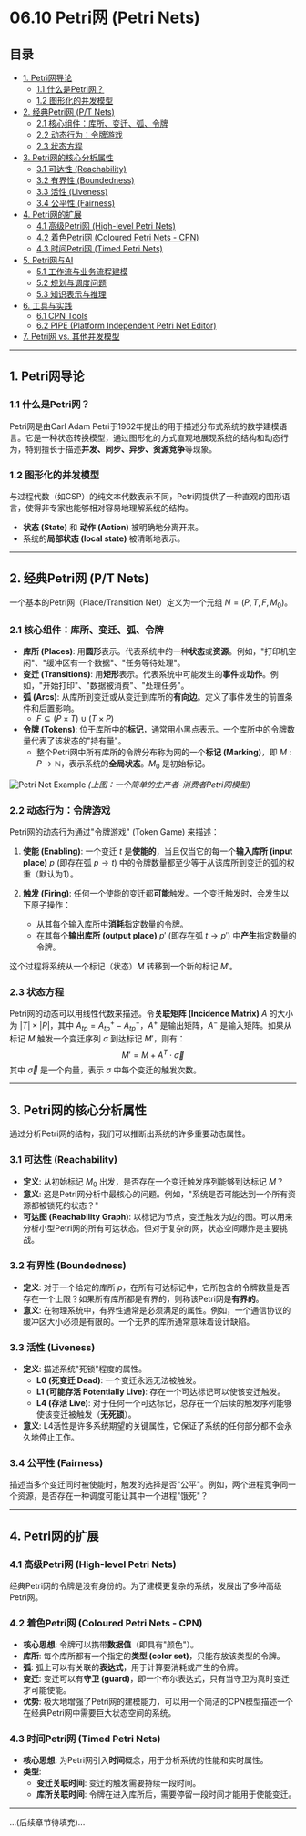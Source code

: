 # 06.10 Petri网 (Petri Nets)

## 目录

- [1. Petri网导论](#1-petri网导论)
  - [1.1 什么是Petri网？](#11-什么是petri网)
  - [1.2 图形化的并发模型](#12-图形化的并发模型)
- [2. 经典Petri网 (P/T Nets)](#2-经典petri网-pt-nets)
  - [2.1 核心组件：库所、变迁、弧、令牌](#21-核心组件库所变迁弧令牌)
  - [2.2 动态行为：令牌游戏](#22-动态行为令牌游戏)
  - [2.3 状态方程](#23-状态方程)
- [3. Petri网的核心分析属性](#3-petri网的核心分析属性)
  - [3.1 可达性 (Reachability)](#31-可达性-reachability)
  - [3.2 有界性 (Boundedness)](#32-有界性-boundedness)
  - [3.3 活性 (Liveness)](#33-活性-liveness)
  - [3.4 公平性 (Fairness)](#34-公平性-fairness)
- [4. Petri网的扩展](#4-petri网的扩展)
  - [4.1 高级Petri网 (High-level Petri Nets)](#41-高级petri网-high-level-petri-nets)
  - [4.2 着色Petri网 (Coloured Petri Nets - CPN)](#42-着色petri网-coloured-petri-nets---cpn)
  - [4.3 时间Petri网 (Timed Petri Nets)](#43-时间petri网-timed-petri-nets)
- [5. Petri网与AI](#5-petri网与ai)
  - [5.1 工作流与业务流程建模](#51-工作流与业务流程建模)
  - [5.2 规划与调度问题](#52-规划与调度问题)
  - [5.3 知识表示与推理](#53-知识表示与推理)
- [6. 工具与实践](#6-工具与实践)
  - [6.1 CPN Tools](#61-cpn-tools)
  - [6.2 PIPE (Platform Independent Petri Net Editor)](#62-pipe-platform-independent-petri-net-editor)
- [7. Petri网 vs. 其他并发模型](#7-petri网-vs-其他并发模型)

---

## 1. Petri网导论

### 1.1 什么是Petri网？

Petri网是由Carl Adam Petri于1962年提出的用于描述分布式系统的数学建模语言。它是一种状态转换模型，通过图形化的方式直观地展现系统的结构和动态行为，特别擅长于描述**并发、同步、异步、资源竞争**等现象。

### 1.2 图形化的并发模型

与过程代数（如CSP）的纯文本代数表示不同，Petri网提供了一种直观的图形语言，使得非专家也能够相对容易地理解系统的结构。
- **状态 (State)** 和 **动作 (Action)** 被明确地分离开来。
- 系统的**局部状态 (local state)** 被清晰地表示。

---

## 2. 经典Petri网 (P/T Nets)

一个基本的Petri网（Place/Transition Net）定义为一个元组 $N = (P, T, F, M_0)$。

### 2.1 核心组件：库所、变迁、弧、令牌

- **库所 (Places)**: 用**圆形**表示。代表系统中的一种**状态**或**资源**。例如，"打印机空闲"、"缓冲区有一个数据"、"任务等待处理"。
- **变迁 (Transitions)**: 用**矩形**表示。代表系统中可能发生的**事件**或**动作**。例如，"开始打印"、"数据被消费"、"处理任务"。
- **弧 (Arcs)**: 从库所到变迁或从变迁到库所的**有向边**。定义了事件发生的前置条件和后置影响。
  - $F \subseteq (P \times T) \cup (T \times P)$
- **令牌 (Tokens)**: 位于库所中的**标记**，通常用小黑点表示。一个库所中的令牌数量代表了该状态的"持有量"。
  - 整个Petri网中所有库所的令牌分布称为网的一个**标记 (Marking)**，即 $M: P \to \mathbb{N}$，表示系统的**全局状态**。$M_0$ 是初始标记。

![Petri Net Example](https://i.imgur.com/x0V6zZ3.png)
*(上图：一个简单的生产者-消费者Petri网模型)*

### 2.2 动态行为：令牌游戏

Petri网的动态行为通过"令牌游戏" (Token Game) 来描述：

1.  **使能 (Enabling)**: 一个变迁 $t$ 是**使能的**，当且仅当它的每一个**输入库所 (input place)** $p$ (即存在弧 $p \to t$) 中的令牌数量都至少等于从该库所到变迁的弧的权重（默认为1）。

2.  **触发 (Firing)**: 任何一个使能的变迁都**可能**触发。一个变迁触发时，会发生以下原子操作：
    - 从其每个输入库所中**消耗**指定数量的令牌。
    - 在其每个**输出库所 (output place)** $p'$ (即存在弧 $t \to p'$) 中**产生**指定数量的令牌。

这个过程将系统从一个标记（状态）$M$ 转移到一个新的标记 $M'$。

### 2.3 状态方程

Petri网的动态可以用线性代数来描述。令**关联矩阵 (Incidence Matrix)** $A$ 的大小为 $|T| \times |P|$，其中 $A_{tp} = A^+_{tp} - A^-_{tp}$，$A^+$ 是输出矩阵，$A^-$ 是输入矩阵。如果从标记 $M$ 触发一个变迁序列 $\sigma$ 到达标记 $M'$，则有：
$$ M' = M + A^T \cdot \vec{\sigma} $$
其中 $\vec{\sigma}$ 是一个向量，表示 $\sigma$ 中每个变迁的触发次数。

---

## 3. Petri网的核心分析属性

通过分析Petri网的结构，我们可以推断出系统的许多重要动态属性。

### 3.1 可达性 (Reachability)

- **定义**: 从初始标记 $M_0$ 出发，是否存在一个变迁触发序列能够到达标记 $M$？
- **意义**: 这是Petri网分析中最核心的问题。例如，"系统是否可能达到一个所有资源都被锁死的状态？"
- **可达图 (Reachability Graph)**: 以标记为节点，变迁触发为边的图。可以用来分析小型Petri网的所有可达状态。但对于复杂的网，状态空间爆炸是主要挑战。

### 3.2 有界性 (Boundedness)

- **定义**: 对于一个给定的库所 $p$，在所有可达标记中，它所包含的令牌数量是否存在一个上限？如果所有库所都是有界的，则称该Petri网是**有界的**。
- **意义**: 在物理系统中，有界性通常是必须满足的属性。例如，一个通信协议的缓冲区大小必须是有限的。一个无界的库所通常意味着设计缺陷。

### 3.3 活性 (Liveness)

- **定义**: 描述系统"死锁"程度的属性。
  - **L0 (死变迁 Dead)**: 一个变迁永远无法被触发。
  - **L1 (可能存活 Potentially Live)**: 存在一个可达标记可以使该变迁触发。
  - **L4 (存活 Live)**: 对于任何一个可达标记，总存在一个后续的触发序列能够使该变迁被触发（**无死锁**）。
- **意义**: L4活性是许多系统期望的关键属性，它保证了系统的任何部分都不会永久地停止工作。

### 3.4 公平性 (Fairness)

描述当多个变迁同时被使能时，触发的选择是否"公平"。例如，两个进程竞争同一个资源，是否存在一种调度可能让其中一个进程"饿死"？

---

## 4. Petri网的扩展

### 4.1 高级Petri网 (High-level Petri Nets)

经典Petri网的令牌是没有身份的。为了建模更复杂的系统，发展出了多种高级Petri网。

### 4.2 着色Petri网 (Coloured Petri Nets - CPN)

- **核心思想**: 令牌可以携带**数据值**（即具有"颜色"）。
- **库所**: 每个库所都有一个指定的**类型 (color set)**，只能存放该类型的令牌。
- **弧**: 弧上可以有关联的**表达式**，用于计算要消耗或产生的令牌。
- **变迁**: 变迁可以有**守卫 (guard)**，即一个布尔表达式，只有当守卫为真时变迁才可能使能。
- **优势**: 极大地增强了Petri网的建模能力，可以用一个简洁的CPN模型描述一个在经典Petri网中需要巨大状态空间的系统。

### 4.3 时间Petri网 (Timed Petri Nets)

- **核心思想**: 为Petri网引入**时间**概念，用于分析系统的性能和实时属性。
- **类型**:
  - **变迁关联时间**: 变迁的触发需要持续一段时间。
  - **库所关联时间**: 令牌在进入库所后，需要停留一段时间才能用于使能变迁。

---
...(后续章节待填充)... 